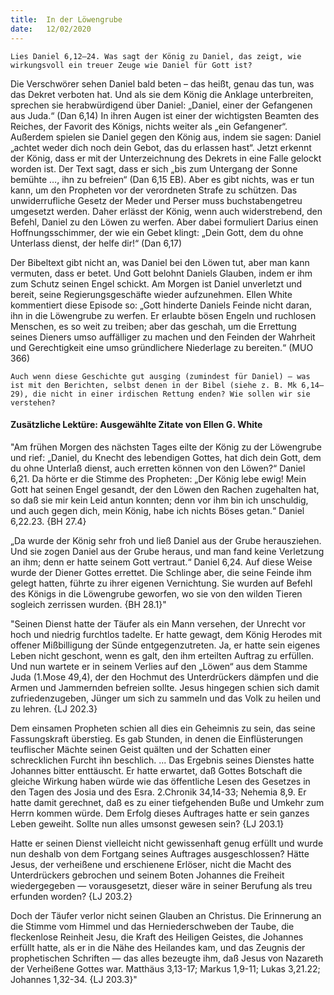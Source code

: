 ```yaml
---
title:  In der Löwengrube
date:   12/02/2020
---
```


`Lies Daniel 6,12–24. Was sagt der König zu Daniel, das zeigt, wie wirkungsvoll ein treuer Zeuge wie Daniel für Gott ist?`

Die Verschwörer sehen Daniel bald beten – das heißt, genau das tun, was das Dekret verboten hat. Und als sie dem König die Anklage unterbreiten, sprechen sie herabwürdigend über Daniel: „Daniel, einer der Gefangenen aus Juda.“ (Dan 6,14) In ihren Augen ist einer der wichtigsten Beamten des Reiches, der Favorit des Königs, nichts weiter als „ein Gefangener“. Außerdem spielen sie Daniel gegen den König aus, indem sie sagen: Daniel „achtet weder dich noch dein Gebot, das du erlassen hast“. Jetzt erkennt der König, dass er mit der Unterzeichnung des Dekrets in eine Falle gelockt worden ist. Der Text sagt, dass er sich „bis zum Untergang der Sonne bemühte …, ihn zu befreien“ (Dan 6,15 EB). Aber es gibt nichts, was er tun kann, um den Propheten vor der verordneten Strafe zu schützen. Das unwiderrufliche Gesetz der Meder und Perser muss buchstabengetreu umgesetzt werden. Daher erlässt der König, wenn auch widerstrebend, den Befehl, Daniel zu den Löwen zu werfen. Aber dabei formuliert Darius einen Hoffnungsschimmer, der wie ein Gebet klingt: „Dein Gott, dem du ohne Unterlass dienst, der helfe dir!“ (Dan 6,17)

Der Bibeltext gibt nicht an, was Daniel bei den Löwen tut, aber man kann vermuten, dass er betet. Und Gott belohnt Daniels Glauben, indem er ihm zum Schutz seinen Engel schickt. Am Morgen ist Daniel unverletzt und bereit, seine Regierungsgeschäfte wieder aufzunehmen. Ellen White kommentiert diese Episode so: „Gott hinderte Daniels Feinde nicht daran, ihn in die Löwengrube zu werfen. Er erlaubte bösen Engeln und ruchlosen Menschen, es so weit zu treiben; aber das geschah, um die Errettung seines Dieners umso auffälliger zu machen und den Feinden der Wahrheit und Gerechtigkeit eine umso gründlichere Niederlage zu bereiten.“ (MUO 366)

`Auch wenn diese Geschichte gut ausging (zumindest für Daniel) – was ist mit den Berichten, selbst denen in der Bibel (siehe z. B. Mk 6,14–29), die nicht in einer irdischen Rettung enden? Wie sollen wir sie verstehen?`

#### Zusätzliche Lektüre: Ausgewählte Zitate von Ellen G. White

"Am frühen Morgen des nächsten Tages eilte der König zu der Löwengrube und rief: „Daniel, du Knecht des lebendigen Gottes, hat dich dein Gott, dem du ohne Unterlaß dienst, auch erretten können von den Löwen?“ Daniel 6,21. Da hörte er die Stimme des Propheten: „Der König lebe ewig! Mein Gott hat seinen Engel gesandt, der den Löwen den Rachen zugehalten hat, so daß sie mir kein Leid antun konnten; denn vor ihm bin ich unschuldig, und auch gegen dich, mein König, habe ich nichts Böses getan.“ Daniel 6,22.23. {BH 27.4}

„Da wurde der König sehr froh und ließ Daniel aus der Grube herausziehen. Und sie zogen Daniel aus der Grube heraus, und man fand keine Verletzung an ihm; denn er hatte seinem Gott vertraut.“ Daniel 6,24. Auf diese Weise wurde der Diener Gottes errettet. Die Schlinge aber, die seine Feinde ihm gelegt hatten, führte zu ihrer eigenen Vernichtung. Sie wurden auf Befehl des Königs in die Löwengrube geworfen, wo sie von den wilden Tieren sogleich zerrissen wurden. {BH 28.1}"

"Seinen Dienst hatte der Täufer als ein Mann versehen, der Unrecht vor hoch und niedrig furchtlos tadelte. Er hatte gewagt, dem König Herodes mit offener Mißbilligung der Sünde entgegenzutreten. Ja, er hatte sein eigenes Leben nicht geschont, wenn es galt, den ihm erteilten Auftrag zu erfüllen. Und nun wartete er in seinem Verlies auf den „Löwen“ aus dem Stamme Juda (1.Mose 49,4), der den Hochmut des Unterdrückers dämpfen und die Armen und Jammernden befreien sollte. Jesus hingegen schien sich damit zufriedenzugeben, Jünger um sich zu sammeln und das Volk zu heilen und zu lehren. {LJ 202.3}

Dem einsamen Propheten schien all dies ein Geheimnis zu sein, das seine Fassungskraft überstieg. Es gab Stunden, in denen die Einflüsterungen teuflischer Mächte seinen Geist quälten und der Schatten einer schrecklichen Furcht ihn beschlich. ... Das Ergebnis seines Dienstes hatte Johannes bitter enttäuscht. Er hatte erwartet, daß Gottes Botschaft die gleiche Wirkung haben würde wie das öffentliche Lesen des Gesetzes in den Tagen des Josia und des Esra. 2.Chronik 34,14-33; Nehemia 8,9. Er hatte damit gerechnet, daß es zu einer tiefgehenden Buße und Umkehr zum Herrn kommen würde. Dem Erfolg dieses Auftrages hatte er sein ganzes Leben geweiht. Sollte nun alles umsonst gewesen sein? {LJ 203.1}

Hatte er seinen Dienst vielleicht nicht gewissenhaft genug erfüllt und wurde nun deshalb von dem Fortgang seines Auftrages ausgeschlossen? Hätte Jesus, der verheißene und erschienene Erlöser, nicht die Macht des Unterdrückers gebrochen und seinem Boten Johannes die Freiheit wiedergegeben — vorausgesetzt, dieser wäre in seiner Berufung als treu erfunden worden? {LJ 203.2}

Doch der Täufer verlor nicht seinen Glauben an Christus. Die Erinnerung an die Stimme vom Himmel und das Herniederschweben der Taube, die fleckenlose Reinheit Jesu, die Kraft des Heiligen Geistes, die Johannes erfüllt hatte, als er in die Nähe des Heilandes kam, und das Zeugnis der prophetischen Schriften — das alles bezeugte ihm, daß Jesus von Nazareth der Verheißene Gottes war. Matthäus 3,13-17; Markus 1,9-11; Lukas 3,21.22; Johannes 1,32-34. {LJ 203.3}"